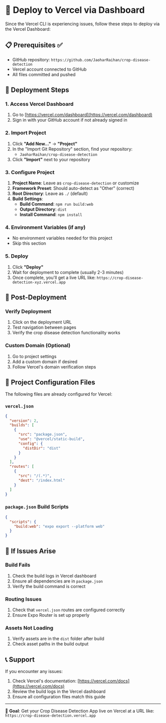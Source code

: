 # 🎯 Deploy to Vercel via Dashboard

Since the Vercel CLI is experiencing issues, follow these steps to deploy via the Vercel Dashboard:

## 📋 Prerequisites ✅
- GitHub repository: `https://github.com/JaoharRaihan/crop-disease-detection`
- Vercel account connected to GitHub
- All files committed and pushed

## 🚀 Deployment Steps

### 1. Access Vercel Dashboard
1. Go to [https://vercel.com/dashboard](https://vercel.com/dashboard)
2. Sign in with your GitHub account if not already signed in

### 2. Import Project
1. Click **"Add New..."** → **"Project"**
2. In the "Import Git Repository" section, find your repository:
   - `JaoharRaihan/crop-disease-detection`
3. Click **"Import"** next to your repository

### 3. Configure Project
1. **Project Name**: Leave as `crop-disease-detection` or customize
2. **Framework Preset**: Should auto-detect as "Other" (correct)
3. **Root Directory**: Leave as `./` (default)
4. **Build Settings**:
   - **Build Command**: `npm run build:web`
   - **Output Directory**: `dist`
   - **Install Command**: `npm install`

### 4. Environment Variables (if any)
- No environment variables needed for this project
- Skip this section

### 5. Deploy
1. Click **"Deploy"**
2. Wait for deployment to complete (usually 2-3 minutes)
3. Once complete, you'll get a live URL like: `https://crop-disease-detection-xyz.vercel.app`

## 🎉 Post-Deployment

### Verify Deployment
1. Click on the deployment URL
2. Test navigation between pages
3. Verify the crop disease detection functionality works

### Custom Domain (Optional)
1. Go to project settings
2. Add a custom domain if desired
3. Follow Vercel's domain verification steps

## 📁 Project Configuration Files

The following files are already configured for Vercel:

### `vercel.json`
```json
{
  "version": 2,
  "builds": [
    {
      "src": "package.json",
      "use": "@vercel/static-build",
      "config": {
        "distDir": "dist"
      }
    }
  ],
  "routes": [
    {
      "src": "/(.*)",
      "dest": "/index.html"
    }
  ]
}
```

### `package.json` Build Scripts
```json
{
  "scripts": {
    "build:web": "expo export --platform web"
  }
}
```

## 🔧 If Issues Arise

### Build Fails
1. Check the build logs in Vercel dashboard
2. Ensure all dependencies are in `package.json`
3. Verify the build command is correct

### Routing Issues
1. Check that `vercel.json` routes are configured correctly
2. Ensure Expo Router is set up properly

### Assets Not Loading
1. Verify assets are in the `dist` folder after build
2. Check asset paths in the build output

## 📞 Support

If you encounter any issues:
1. Check Vercel's documentation: [https://vercel.com/docs](https://vercel.com/docs)
2. Review the build logs in the Vercel dashboard
3. Ensure all configuration files match this guide

---

🎯 **Goal**: Get your Crop Disease Detection App live on Vercel at a URL like:
`https://crop-disease-detection.vercel.app`
